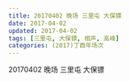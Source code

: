 ```yaml
---
title: 20170402 晚场 三里屯 大保镖
date: 2017-04-02
updated: 2017-04-02
tags: [三里屯, 大保镖, 相声, 高峰] 
categories: (2017)丁酉年场次 
---
```

20170402 晚场 三里屯 大保镖